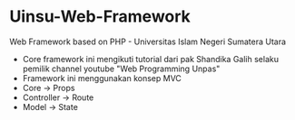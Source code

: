# Uinsu-Web-Framework
Web Framework based on PHP - Universitas Islam Negeri Sumatera Utara

- Core framework ini mengikuti tutorial dari pak Shandika Galih selaku pemilik channel youtube "Web Programming Unpas"
- Framework ini menggunakan konsep MVC
- Core -> Props 
- Controller -> Route
- Model -> State 
